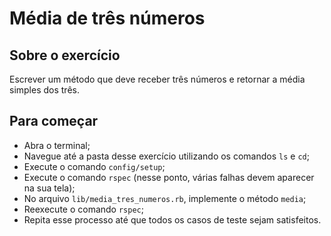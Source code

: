 # Média de três números

## Sobre o exercício
Escrever um método que deve receber três números e retornar a média simples dos três.

## Para começar
- Abra o terminal;
- Navegue até a pasta desse exercício utilizando os comandos `ls` e `cd`;
- Execute o comando `config/setup`;
- Execute o comando `rspec` (nesse ponto, várias falhas devem aparecer na sua tela);
- No arquivo `lib/media_tres_numeros.rb`, implemente o método `media`;
- Reexecute o comando `rspec`;
- Repita esse processo até que todos os casos de teste sejam satisfeitos.
